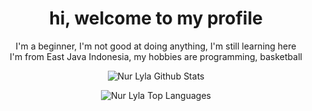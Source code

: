 <h1 align="center">hi, welcome to my profile</h1>
<p align="center">
  I'm a beginner, I'm not good at doing anything, I'm still learning here<br>I'm from East Java Indonesia, my hobbies are programming, basketball
</p>

<p align="center" href="https://github.com/FuadJTM"><img alt="Nur Lyla Github Stats" src="https://denvercoder1-github-readme-stats.vercel.app/api?username=NLyla&show_icons=true&count_private=true&theme=react&border_color=C8AEE9&bg_color=0D1117&title_color=C8AEE9&icon_color=C8AEE9" /></p>
<p align="center" href="https://github.com/FuadJTM"><img alt="Nur Lyla Top Languages" src="https://denvercoder1-github-readme-stats.vercel.app/api/top-langs/?username=NLyla&langs_count=8&layout=compact&theme=react&border_color=C8AEE9&bg_color=0D1117&title_color=C8AEE9&icon_color=C8AEE9" /></p>
